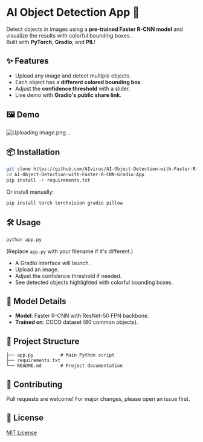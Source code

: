 
# AI Object Detection App 🚀

Detect objects in images using a **pre-trained Faster R-CNN model** and visualize the results with colorful bounding boxes.  
Built with **PyTorch**, **Gradio**, and **PIL**!

## ✨ Features
- Upload any image and detect multiple objects.
- Each object has a **different colored bounding box**.
- Adjust the **confidence threshold** with a slider.
- Live demo with **Gradio's public share link**.

## 🖼 Demo
![Uploading image.png…]()



## 📦 Installation

```bash
git clone https://github.com/AIvirus/AI-Object-Detection-with-Faster-R-CNN-Gradio-App.git
cd AI-Object-Detection-with-Faster-R-CNN-Gradio-App
pip install -r requirements.txt
```

Or install manually:

```bash
pip install torch torchvision gradio pillow
```

## 🛠 Usage

```bash
python app.py
```
(Replace `app.py` with your filename if it's different.)

- A Gradio interface will launch.
- Upload an image.
- Adjust the confidence threshold if needed.
- See detected objects highlighted with colorful bounding boxes.

## 🧠 Model Details
- **Model**: Faster R-CNN with ResNet-50 FPN backbone.
- **Trained on**: COCO dataset (80 common objects).

## 📁 Project Structure

```
├── app.py          # Main Python script
├── requirements.txt
└── README.md       # Project documentation
```

## 🤝 Contributing
Pull requests are welcome! For major changes, please open an issue first.

## 📜 License
[MIT License](LICENSE)
